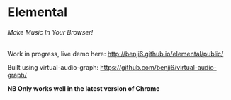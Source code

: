 # Elemental

###### Make Music In Your Browser!

Work in progress, live demo here: http://benji6.github.io/elemental/public/

Built using virtual-audio-graph: https://github.com/benji6/virtual-audio-graph/

**NB Only works well in the latest version of Chrome**
